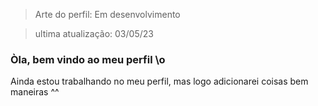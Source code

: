 > Arte do perfil: Em desenvolvimento

> ultima atualização: 03/05/23

### Òla, bem vindo ao meu perfil \o

Ainda estou trabalhando no meu perfil, mas logo adicionarei coisas bem maneiras ^^
